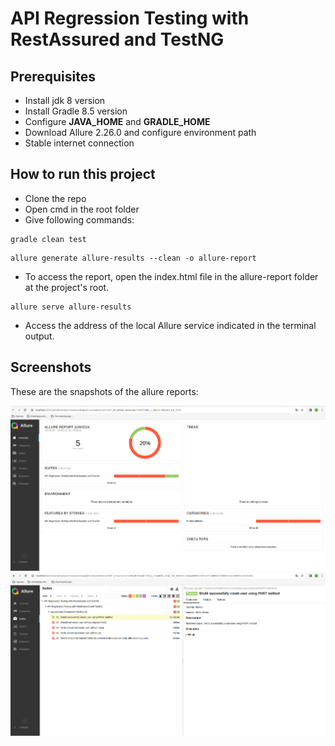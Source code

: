 # API Regression Testing with RestAssured and TestNG
## Prerequisites
* Install jdk 8 version
* Install Gradle 8.5 version
* Configure **JAVA_HOME** and **GRADLE_HOME**
* Download Allure 2.26.0 and configure environment path
* Stable internet connection
## How to run this project
* Clone the repo
* Open cmd in the root folder
* Give following commands:
```
gradle clean test
```
```
allure generate allure-results --clean -o allure-report
```
* To access the report, open the index.html file in the allure-report folder at the project's root.
```
allure serve allure-results
```
* Access the address of the local Allure service indicated in the terminal output.
## Screenshots
These are the snapshots of the allure reports:

![Screenshot_1](src/test/resources/Overview.png)
![Screenshot_2](src/test/resources/suites.png)